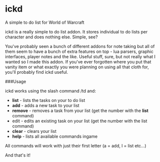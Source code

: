 ickd
====

A simple to do list for World of Warcraft

ickd is a really simple to do list addon. It stores individual to do lists per character and does nothing else. Simple, see?

You've probably seen a bunch of different addons for note taking but all of them seem to have a bunch of extra features on top - lua parsers, graphic interfaces, player notes and the like. Useful stuff, sure, but not really what I wanted so I made this addon. If you've ever forgotten where you put that vanity item or what exactly you were planning on using all that cloth for, you'll probably find ickd useful.

###Usage

ickd works using the slash command /td and:
* **list** - lists the tasks on your to do list
* **add** <a task> - adds a new task to your list
* **remove** <task number> - removes a task from your list (get the number with the **list** command)
* edit <task number> <edited task> - edits an existing task on your list (get the number with the list command)
* **clear** - clears your list
* **help** - lists all available commands ingame

All commands will work with just their first letter (a = add, l = list etc...)

And that's it!
